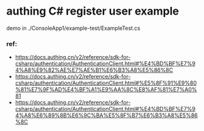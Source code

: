 # authing C# register user example

demo in ./ConsoleApp1/example-test/ExampleTest.cs

### ref:
- https://docs.authing.cn/v2/reference/sdk-for-csharp/authentication/AuthenticationClient.html#%E4%BD%BF%E7%94%A8%E9%82%AE%E7%AE%B1%E6%B3%A8%E5%86%8C
- https://docs.authing.cn/v2/reference/sdk-for-csharp/authentication/AuthenticationClient.html#%E5%8F%91%E9%80%81%E7%9F%AD%E4%BF%A1%E9%AA%8C%E8%AF%81%E7%A0%81
- https://docs.authing.cn/v2/reference/sdk-for-csharp/authentication/AuthenticationClient.html#%E4%BD%BF%E7%94%A8%E6%89%8B%E6%9C%BA%E5%8F%B7%E6%B3%A8%E5%86%8C
